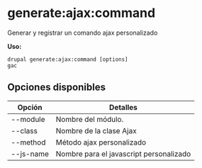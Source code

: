 # generate:ajax:command
Generar y registrar un comando ajax personalizado

**Uso:**
```
drupal generate:ajax:command [options]
gac
```

## Opciones disponibles
Opción | Detalles
-------|-------------
--module | Nombre del módulo.
--class | Nombre de la clase Ajax
--method | Método ajax personalizado
--js-name | Nombre para el javascript personalizado

